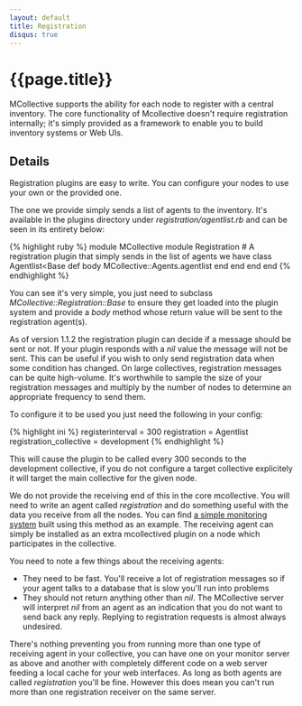 ```yaml
---
layout: default
title: Registration
disqus: true
---
```

[RegistrationMonitor]: http://projects.puppetlabs.com/projects/mcollective-plugins/wiki/AgentRegistrationMonitor

# {{page.title}}

MCollective supports the ability for each node to register with a central inventory. The core functionality
of Mcollective doesn't require registration internally; it's simply provided as a framework to enable you to
build inventory systems or Web UIs.

## Details

Registration plugins are easy to write. You can configure your nodes to use your own or the provided one.

The one we provide simply sends a list of agents to the inventory. It's available in the plugins directory
under *registration/agentlist.rb* and can be seen in its entirety below:

{% highlight ruby %}
module MCollective
    module Registration
        # A registration plugin that simply sends in the list of agents we have
        class Agentlist<Base
            def body
                MCollective::Agents.agentlist
            end
        end
    end
end
{% endhighlight %}

You can see it's very simple, you just need to subclass *MCollective::Registration::Base* to ensure they get
loaded into the plugin system and provide a _body_ method whose return value will be sent to the registration agent(s).

As of version 1.1.2 the registration plugin can decide if a message should be sent or not.  If your plugin
responds with a _nil_ value the message will not be sent.  This can be useful if you wish to only send
registration data when some condition has changed. On large collectives, registration messages can be
quite high-volume. It's worthwhile to sample the size of your registration messages and multiply by the number
of nodes to determine an appropriate frequency to send them.

To configure it to be used you just need the following in your config:

{% highlight ini %}
registerinterval = 300
registration = Agentlist
registration_collective = development
{% endhighlight %}

This will cause the plugin to be called every 300 seconds to the development collective, if you do not configure
a target collective explicitely it will target the main collective for the given node.

We do not provide the receiving end of this in the core mcollective. You will need to write an agent called
*registration* and do something useful with the data you receive from all the nodes. You can find
[a simple monitoring system][RegistrationMonitor] built using this method as an example. The receiving agent
can simply be installed as an extra mcollectived plugin on a node which participates in the collective.

You need to note a few things about the receiving agents:

 * They need to be fast. You'll receive a lot of registration messages so if your agent talks to a database that
   is slow you'll run into problems
 * They should not return anything other than *nil*. The MCollective server will interpret *nil* from an agent as
   an indication that you do not want to send back any reply.  Replying to registration requests is almost always undesired.

There's nothing preventing you from running more than one type of receiving agent in your collective, you can have one
on your monitor server as above and another with completely different code on a web server feeding a local
cache for your web interfaces.  As long as both agents are called *registration* you'll be fine. However this
does mean you can't run more than one registration receiver on the same server.
